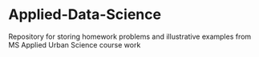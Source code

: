 # Applied-Data-Science

Repository for storing homework problems and illustrative examples from MS Applied Urban Science course work
